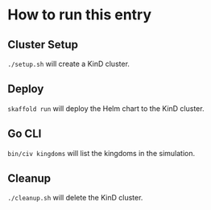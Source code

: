 # How to run this entry

## Cluster Setup

`./setup.sh` will create a KinD cluster.

## Deploy

`skaffold run` will deploy the Helm chart to the KinD cluster.

## Go CLI

`bin/civ kingdoms` will list the kingdoms in the simulation.

## Cleanup

`./cleanup.sh` will delete the KinD cluster.
